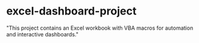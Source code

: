 # excel-dashboard-project
"This project contains an Excel workbook with VBA macros for automation and interactive dashboards."
